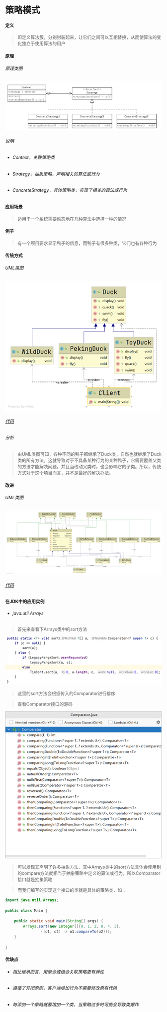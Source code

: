 # 策略模式

#### 定义

>即定义算法簇，分别封装起来，让它们之间可以互相替换，从而使算法的变化独立于使用算法的用户

#### 原理

###### 原理类图

![theory.png](../../../../img/pattern/bp/strategy/theory.png)

###### 说明

* ###### Context，关联策略类

* ###### Strategy，抽象策略，声明相关的算法或行为

* ###### ConcreteStrategy，具体策略类，实现了相关的算法或行为

#### 应用场景

>适用于一个系统需要动态地在几种算法中选择一种的情况

#### 例子

>有一个项目要求显示鸭子的信息，而鸭子有很多种类，它们也有各种行为

#### 传统方式

###### UML类图

![example.png](../../../../img/pattern/bp/strategy/example.png)

###### [代码](../../../../../src/main/java/org/fade/pattern/bp/strategy/example)

###### 分析

>由UML类图可知，各种不同的鸭子都继承了Duck类，自然也就继承了Duck类的所有方法。这就导致对于不具备某种行为的某种鸭子，它需要覆盖父类的方法才能解决问题。并且当改动父类时，也会影响它的子类。所以，传统方式对于这个项目而言，并不是最好的解决办法。

#### 改进

###### UML类图

![improve.png](../../../../img/pattern/bp/strategy/improve.png)

###### [代码](../../../../../src/main/java/org/fade/pattern/bp/strategy/improve)

#### 在JDK中的应用实例

* ###### java.util.Arrays

>首先来查看下Arrays类中的sort方法

![#1](../../../../img/pattern/bp/strategy/Snipaste_2021-04-03_20-42-42.png)

>这里的sort方法会根据传入的Comparator进行排序

>查看Comparator接口的源码

![#2](../../../../img/pattern/bp/strategy/Snipaste_2021-04-03_20-46-06.png)

>可以发现其声明了许多抽象方法，其中Arrays类中的sort方法具体会使用到的compare方法就相当于抽象策略中定义的算法或行为，所以Comparator接口就是抽象策略

>而我们编写的实现这个接口的类就是具体的策略类，如：

```java
import java.util.Arrays;

public class Main {

    public static void main(String[] args) {
        Arrays.sort(new Integer[]{9, 1, 2, 8, 4, 3},
                ((o1, o2) -> o1.compareTo(o2)));
    }

}
```

#### 优缺点

* ###### 相比继承而言，用聚合或组合关联策略更有弹性

* ###### 遵循了开闭原则，客户端增加行为不需要修改原有代码

* ###### 每添加一个策略就要增加一个类，当策略过多时可能会导致类爆炸
